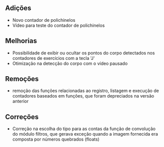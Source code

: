 
## Adições

* Novo contador de polichinelos
* Vídeo para teste do contador de polichinelos

## Melhorias

* Possibilidade de exibir ou ocultar os pontos do corpo detectados nos contadores de exercícios com a tecla 'J'
* Otimização na detecção do corpo com o vídeo pausado

## Remoções

* remoção das funções relacionadas ao registro, listagem e execução de contadores baseados em funções,
  que foram depreciados na versão anterior

## Correções

* Correção na escolha do tipo para as contas da função de convolução do módulo filtros, que gerava exceção quando a imagem fornecida
  era composta por números quebrados (floats)
